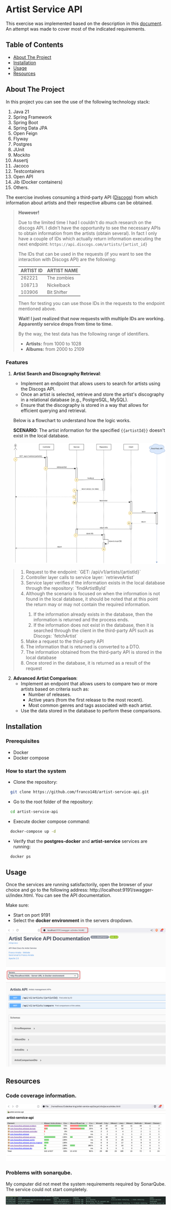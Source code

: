 # Artist Service API

This exercise was implemented based on the description in 
this [document](https://clarahub.notion.site/Backend-Challenge-10611d068efc80719ba8edbfbbfaa241). An 
attempt was made to cover most of the indicated requirements.

## Table of Contents
- [About The Project](#about-the-project)
- [Installation](#installation)
- [Usage](#usage)
- [Resources](#resources)

## About The Project

In this project you can see the use of the following technology stack:
1. Java 21
2. Spring Framework
3. Spring Boot
4. Spring Data JPA
5. Open Feign
6. Flyway
7. Postgres
8. JUnit
9. Mockito
10. Assertj
11. Jacoco
12. Testcontainers
13. Open API
14. Jib (Docker containers)
15. Others.

The exercise involves consuming a third-party API ([Discogs](https://www.discogs.com/)) from which information 
about artists and their respective albums can be obtained.

> **However!**
> 
> Due to the limited time I had I couldn't do much research on the discogs API. I didn't have the 
> opportunity to see the necessary APIs to obtain information from the artists (obtain several). 
> In fact I only have a couple of IDs which actually return information executing the next 
> endpoint: `https://api.discogs.com/artists/{artist_id}`
> 
> The IDs that can be used in the requests (if you want to see the interaction with Discogs API) are the following:
> 
> | ARTIST ID | ARTIST NAME |
> |:----------|:------------|
> | 262221    | The zombies |
> | 108713    | Nickelback  |
> | 103906    | Bit Shifter |
> 
> Then for testing you can use those IDs in the requests to the endpoint mentioned above.
> 
> **Wait! I just realized that now requests with multiple IDs are working. Apparently service drops from time to time.**
> 
> By the way, the test data has the following range of identifiers.
> - **Artists:** from 1000 to 1028
> - **Albums:** from 2000 to 2109

### Features
1. **Artist Search and Discography Retrieval**:
    - Implement an endpoint that allows users to search for artists using the Discogs API.
    - Once an artist is selected, retrieve and store the artist's discography in a relational database (e.g., PostgreSQL, MySQL).
    - Ensure that the discography is stored in a way that allows for efficient querying and retrieval.

    
   Below is a flowchart to understand how the logic works.

   **SCENARIO**: The artist information for the specified `{{artistId}}` doesn't exist in the local database.

   ![Find artist by ID flowchart](/docs/images/find-artist-by-id-flowchart.png)

> <ol> 
>  <li>Request to the endpoint: `GET: /api/v1/artists/{artistId}`</li>
>  <li>Controller layer calls to service layer: `retrieveArtist`</li>
>  <li>Service layer verifies if the information exists in the local database through the repository: `findArtistById`</li>
>  <li>Although the scenario is focused on when the information is not found in the local database, it should be noted that at this point the return may or may not contain the required information.</li>
>    <ol>
>      <li>If the information already exists in the database, then the information is returned and the process ends.</li>
>      <li>If the information does not exist in the database, then it is searched through the client in the third-party API such as Discogs: `fetchArtist`</li>
>    </ol>
>  <li>Make a request to the third-party API</li>
>  <li>The information that is returned is converted to a DTO.</li>
>  <li>The information obtained from the third-party API is stored in the local database</li>
>  <li>Once stored in the database, it is returned as a result of the request</li>
> </ol>

2. **Advanced Artist Comparison**:
    - Implement an endpoint that allows users to compare two or more artists based on criteria such as:
        - Number of releases.
        - Active years (from the first release to the most recent).
        - Most common genres and tags associated with each artist.
    - Use the data stored in the database to perform these comparisons.

## Installation

### Prerequisites
- Docker
- Docker compose

### How to start the system
- Clone the repository:
```bash 
  git clone https://github.com/franco148/artist-service-api.git
```
- Go to the root folder of the repository: 
```bash
  cd artist-service-api
```
- Execute docker compose command:
```bash
  docker-compose up -d
```
- Verify that the **postgres-docker** and **artist-service** services are running:
```bash
  docker ps
```


## Usage
Once the services are running satisfactorily, open the browser of your choice and go to the 
following address: http://localhost:9191/swagger-ui/index.html. You can see the API documentation.

Make sure:
- Start on port 9191
- Select the **docker environment** in the servers dropdown.

![Artist Service API Documentation](/docs/images/open-api-docs.png)


## Resources

### Code coverage information.

![Jacoco code coverage](/docs/images/code-coverage-with-jacoco.png)

### Problems with sonarqube. 
My computer did not meet the system requirements required by SonarQube. The service could not start completely.

![SonarQube issues](/docs/images/sonarqube-not-starting.png)

